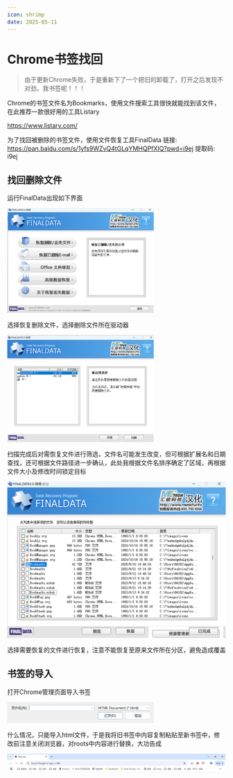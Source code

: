 ```yaml
---
icon: shrimp
date: 2025-05-11
---
```



# Chrome书签找回

> 由于更新Chrome失败，于是重新下了一个把旧的卸载了，打开之后发现不对劲，我书签呢！！！

<!-- more -->

Chrome的书签文件名为Bookmarks，使用文件搜索工具很快就能找到该文件，在此推荐一款很好用的工具Listary

https://www.listary.com/

为了找回被删除的书签文件，使用文件恢复工具FinalData
链接: https://pan.baidu.com/s/1yfs9WZvQ4tGLqYMHQPfXIQ?pwd=i9ej 提取码: i9ej 

## 找回删除文件

运行FinalData出现如下界面

<img src="../../.vuepress/public/images/屏幕截图 2025-05-11 210417-1746972162634.png" alt="屏幕截图 2025-05-11 210417" style="zoom:33%;" />

选择恢复删除文件，选择删除文件所在驱动器

<img src="../../.vuepress/public/images/屏幕截图 2025-05-11 210631-1746972176824.png" alt="屏幕截图 2025-05-11 210631" style="zoom:33%;" />

扫描完成后对需恢复文件进行筛选，文件名可能发生改变，但可根据扩展名和日期查找，还可根据文件路径进一步确认，此处我根据文件名排序确定了区域，再根据文件大小及修改时间锁定目标

<img src="../../.vuepress/public/images/屏幕截图 2025-05-11 215532.png" alt="屏幕截图 2025-05-11 215532" style="zoom:50%;" />

选择需要恢复的文件进行恢复，注意不能恢复至原来文件所在分区，避免造成覆盖

## 书签的导入

打开Chrome管理页面导入书签

<img src="../../.vuepress/public/images/屏幕截图 2025-05-11 211842-1746972214422.png" alt="屏幕截图 2025-05-11 211842" style="zoom:33%;" />

什么情况，只能导入html文件，于是我将旧书签中内容复制粘贴至新书签中，修改前注意关闭浏览器，对roots中内容进行替换，大功告成

![image-20250512170506677](../../.vuepress/public/images/image-20250512170506677.png)
